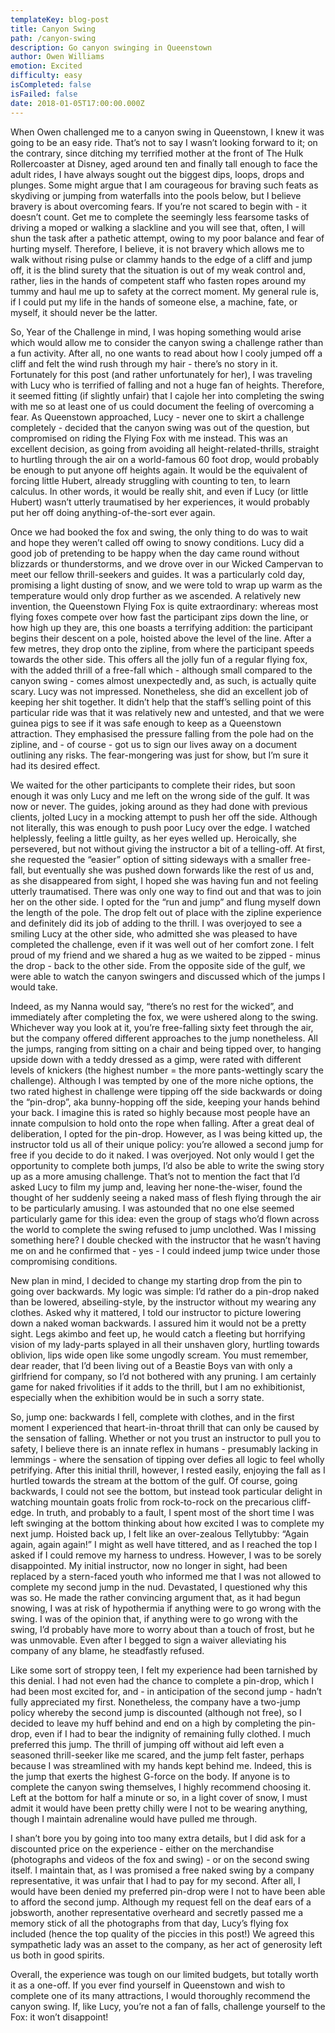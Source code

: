 ```yaml
---
templateKey: blog-post
title: Canyon Swing
path: /canyon-swing
description: Go canyon swinging in Queenstown
author: Owen Williams
emotion: Excited
difficulty: easy
isCompleted: false
isFailed: false
date: 2018-01-05T17:00:00.000Z
---
```

When Owen challenged me to a canyon swing in Queenstown, I knew it was going to be an easy ride. That’s not to say I wasn’t looking forward to it; on the contrary, since ditching my terrified mother at the front of The Hulk Rollercoaster at Disney, aged around ten and finally tall enough to face the adult rides, I have always sought out the biggest dips, loops, drops and plunges. Some might argue that I am courageous for braving such feats as skydiving or jumping from waterfalls into the pools below, but I believe bravery is about overcoming fears. If you’re not scared to begin with - it doesn’t count. Get me to complete the seemingly less fearsome tasks of driving a moped or walking a slackline and you will see that, often, I will shun the task after a pathetic attempt, owing to my poor balance and fear of hurting myself. Therefore, I believe, it is not bravery which allows me to walk without rising pulse or clammy hands to the edge of a cliff and jump off, it is the blind surety that the situation is out of my weak control and, rather, lies in the hands of competent staff who fasten ropes around my tummy and haul me up to safety at the correct moment. My general rule is, if I could put my life in the hands of someone else, a machine, fate, or myself, it should never be the latter.



So, Year of the Challenge in mind, I was hoping something would arise which would allow me to consider the canyon swing a challenge rather than a fun activity. After all, no one wants to read about how I cooly jumped off a cliff and felt the wind rush through my hair - there’s no story in it. Fortunately for this post (and rather unfortunately for her), I was traveling with Lucy who is terrified of falling and not a huge fan of heights. Therefore, it seemed fitting (if slightly unfair) that I cajole her into completing the swing with me so at least one of us could document the feeling of overcoming a fear. As Queenstown approached, Lucy - never one to skirt a challenge completely - decided that the canyon swing was out of the question, but compromised on riding the Flying Fox with me instead. This was an excellent decision, as going from avoiding all height-related-thrills, straight to hurtling through the air on a world-famous 60 foot drop, would probably be enough to put anyone off heights again. It would be the equivalent of forcing little Hubert, already struggling with counting to ten, to learn calculus. In other words, it would be really shit, and even if Lucy (or little Hubert) wasn’t utterly traumatised by her experiences, it would probably put her off doing anything-of-the-sort ever again.



Once we had booked the fox and swing, the only thing to do was to wait and hope they weren’t called off owing to snowy conditions. Lucy did a good job of pretending to be happy when the day came round without blizzards or thunderstorms, and we drove over in our Wicked Campervan to meet our fellow thrill-seekers and guides. It was a particularly cold day, promising a light dusting of snow, and we were told to wrap up warm as the temperature would only drop further as we ascended. A relatively new invention, the Queenstown Flying Fox is quite extraordinary: whereas most flying foxes compete over how fast the participant zips down the line, or how high up they are, this one boasts a terrifying addition: the participant begins their descent on a pole, hoisted above the level of the line. After a few metres, they drop onto the zipline, from where the participant speeds towards the other side. This offers all the jolly fun of a regular flying fox, with the added thrill of a free-fall which - although small compared to the canyon swing - comes almost unexpectedly and, as such, is actually quite scary. Lucy was not impressed. Nonetheless, she did an excellent job of keeping her shit together. It didn’t help that the staff’s selling point of this particular ride was that it was relatively new and untested, and that we were guinea pigs to see if it was safe enough to keep as a Queenstown attraction. They emphasised the pressure falling from the pole had on the zipline, and - of course - got us to sign our lives away on a document outlining any risks. The fear-mongering was just for show, but I’m sure it had its desired effect.



We waited for the other participants to complete their rides, but soon enough it was only Lucy and me left on the wrong side of the gulf. It was now or never. The guides, joking around as they had done with previous clients, jolted Lucy in a mocking attempt to push her off the side. Although not literally, this was enough to push poor Lucy over the edge. I watched helplessly, feeling a little guilty, as her eyes welled up. Heroically, she persevered, but not without giving the instructor a bit of a telling-off. At first, she requested the “easier” option of sitting sideways with a smaller free-fall, but eventually she was pushed down forwards like the rest of us and, as she disappeared from sight, I hoped she was having fun and not feeling utterly traumatised. There was only one way to find out and that was to join her on the other side. I opted for the “run and jump” and flung myself down the length of the pole. The drop felt out of place with the zipline experience and definitely did its job of adding to the thrill. I was overjoyed to see a smiling Lucy at the other side, who admitted she was pleased to have completed the challenge, even if it was well out of her comfort zone. I felt proud of my friend and we shared a hug as we waited to be zipped - minus the drop - back to the other side. From the opposite side of the gulf, we were able to watch the canyon swingers and discussed which of the jumps I would take.



Indeed, as my Nanna would say, “there’s no rest for the wicked”, and immediately after completing the fox, we were ushered along to the swing. Whichever way you look at it, you’re free-falling sixty feet through the air, but the company offered different approaches to the jump nonetheless. All the jumps, ranging from sitting on a chair and being tipped over, to hanging upside down with a teddy dressed as a gimp, were rated with different levels of knickers (the highest number = the more pants-wettingly scary the challenge). Although I was tempted by one of the more niche options, the two rated highest in challenge were tipping off the side backwards or doing the “pin-drop”, aka bunny-hopping off the side, keeping your hands behind your back. I imagine this is rated so highly because most people have an innate compulsion to hold onto the rope when falling. After a great deal of deliberation, I opted for the pin-drop. However, as I was being kitted up, the instructor told us all of their unique policy: you’re allowed a second jump for free if you decide to do it naked. I was overjoyed. Not only would I get the opportunity to complete both jumps, I’d also be able to write the swing story up as a more amusing challenge. That’s not to mention the fact that I’d asked Lucy to film my jump and, leaving her none-the-wiser, found the thought of her suddenly seeing a naked mass of flesh flying through the air to be particularly amusing. I was astounded that no one else seemed particularly game for this idea: even the group of stags who’d flown across the world to complete the swing refused to jump unclothed. Was I missing something here? I double checked with the instructor that he wasn’t having me on and he confirmed that - yes - I could indeed jump twice under those compromising conditions.



New plan in mind, I decided to change my starting drop from the pin to going over backwards. My logic was simple: I’d rather do a pin-drop naked than be lowered, abseiling-style, by the instructor without my wearing any clothes. Asked why it mattered, I told our instructor to picture lowering down a naked woman backwards. I assured him it would not be a pretty sight. Legs akimbo and feet up, he would catch a fleeting but horrifying vision of my lady-parts splayed in all their unshaven glory, hurtling towards oblivion, lips wide open like some ungodly scream. You must remember, dear reader, that I’d been living out of a Beastie Boys van with only a girlfriend for company, so I’d not bothered with any pruning. I am certainly game for naked frivolities if it adds to the thrill, but I am no exhibitionist, especially when the exhibition would be in such a sorry state.



So, jump one: backwards I fell, complete with clothes, and in the first moment I experienced that  heart-in-throat thrill that can only be caused by the sensation of falling. Whether or not you trust an instructor to pull you to safety, I believe there is an innate reflex in humans - presumably lacking in lemmings - where the sensation of tipping over defies all logic to feel wholly petrifying. After this initial thrill, however, I rested easily, enjoying the fall as I hurtled towards the stream at the bottom of the gulf. Of course, going backwards, I could not see the bottom, but instead took particular delight in watching mountain goats frolic from rock-to-rock on the precarious cliff-edge. In truth, and probably to a fault, I spent most of the short time I was left swinging at the bottom thinking about how excited I was to complete my next jump. Hoisted back up, I felt like an over-zealous Tellytubby: “Again again, again again!” I might as well have tittered, and as I reached the top I asked if I could remove my harness to undress. However, I was to be sorely disappointed. My initial instructor, now no longer in sight, had been replaced by a stern-faced youth who informed me that I was not allowed to complete my second jump in the nud. Devastated, I questioned why this was so. He made the rather convincing argument that, as it had begun snowing, I was at risk of hypothermia if anything were to go wrong with the swing. I was of the opinion that, if anything were to go wrong with the swing, I’d probably have more to worry about than a touch of frost, but he was unmovable. Even after I begged to sign a waiver alleviating his company of any blame, he steadfastly refused.



Like some sort of stroppy teen, I felt my experience had been tarnished by this denial. I had not even had the chance to complete a pin-drop, which I had been most excited for, and - in anticipation of the second jump - hadn’t fully appreciated my first. Nonetheless, the company have a two-jump policy whereby the second jump is discounted (although not free), so I decided to leave my huff behind and end on a high by completing the pin-drop, even if I had to bear the indignity of remaining fully clothed. I much preferred this jump. The thrill of jumping off without aid left even a seasoned thrill-seeker like me scared, and the jump felt faster, perhaps because I was streamlined with my hands kept behind me. Indeed, this is the jump that exerts the highest G-force on the body. If anyone is to complete the canyon swing themselves, I highly recommend choosing it. Left at the bottom for half a minute or so, in a light cover of snow, I must admit it would have been pretty chilly were I not to be wearing anything, though I maintain adrenaline would have pulled me through.



I shan’t bore you by going into too many extra details, but I did ask for a discounted price on the  experience - either on the merchandise (photographs and videos of the fox and swing) - or on the second swing itself. I maintain that, as I was promised a free naked swing by a company representative, it was unfair that I had to pay for my second. After all, I would have been denied my preferred pin-drop were I not to have been able to afford the second jump. Although my request fell on the deaf ears of a jobsworth, another representative overheard and secretly passed me a memory stick of all the photographs from that day, Lucy’s flying fox included (hence the top quality of the piccies in this post!) We agreed this sympathetic lady was an asset to the company, as her act of generosity left us both in good spirits. 



Overall, the experience was tough on our limited budgets, but totally worth it as a one-off. If you ever find yourself in Queenstown and wish to complete one of its many attractions, I would thoroughly recommend the canyon swing. If, like Lucy, you’re not a fan of falls, challenge yourself to the Fox: it won’t disappoint!
